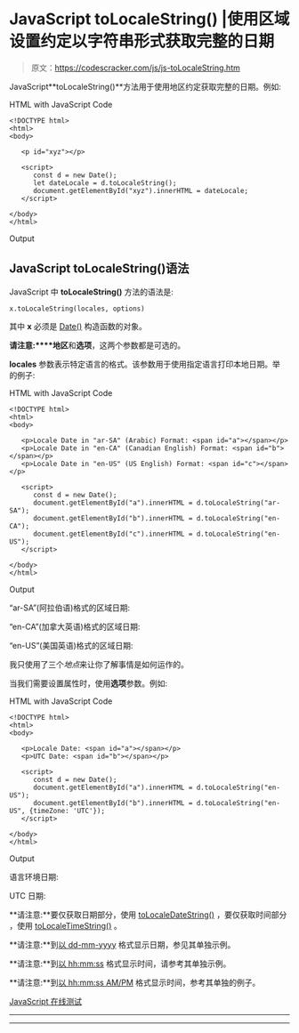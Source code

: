 # JavaScript toLocaleString() |使用区域设置约定以字符串形式获取完整的日期

> 原文：<https://codescracker.com/js/js-toLocaleString.htm>

JavaScript**toLocaleString()**方法用于使用地区约定获取完整的日期。例如:

HTML with JavaScript Code

```
<!DOCTYPE html>
<html>
<body>

   <p id="xyz"></p>

   <script>
      const d = new Date();
      let dateLocale = d.toLocaleString();
      document.getElementById("xyz").innerHTML = dateLocale;
   </script>

</body>
</html>
```

Output

## JavaScript toLocaleString()语法

JavaScript 中 **toLocaleString()** 方法的语法是:

```
x.toLocaleString(locales, options)
```

其中 **x** 必须是 [Date()](/js/js-date-constructor.htm) 构造函数的对象。

**请注意:****地区**和**选项**，这两个参数都是可选的。

**locales** 参数表示特定语言的格式。该参数用于使用指定语言打印本地日期。举 的例子:

HTML with JavaScript Code

```
<!DOCTYPE html>
<html>
<body>

   <p>Locale Date in "ar-SA" (Arabic) Format: <span id="a"></span></p>
   <p>Locale Date in "en-CA" (Canadian English) Format: <span id="b"></span></p>
   <p>Locale Date in "en-US" (US English) Format: <span id="c"></span></p>

   <script>
      const d = new Date();
      document.getElementById("a").innerHTML = d.toLocaleString("ar-SA");
      document.getElementById("b").innerHTML = d.toLocaleString("en-CA");
      document.getElementById("c").innerHTML = d.toLocaleString("en-US");
   </script>

</body>
</html>
```

Output

“ar-SA”(阿拉伯语)格式的区域日期:

“en-CA”(加拿大英语)格式的区域日期:

“en-US”(美国英语)格式的区域日期:

我只使用了三个*地点*来让你了解事情是如何运作的。

当我们需要设置属性时，使用**选项**参数。例如:

HTML with JavaScript Code

```
<!DOCTYPE html>
<html>
<body>

   <p>Locale Date: <span id="a"></span></p>
   <p>UTC Date: <span id="b"></span></p>

   <script>
      const d = new Date();
      document.getElementById("a").innerHTML = d.toLocaleString("en-US");
      document.getElementById("b").innerHTML = d.toLocaleString("en-US", {timeZone: 'UTC'});
   </script>

</body>
</html>
```

Output

语言环境日期:

UTC 日期:

**请注意:**要仅获取日期部分，使用 [toLocaleDateString()](/js/js-toLocaleDateString.htm) ，要仅获取时间部分 ，使用 [toLocaleTimeString()](/js/js-toLocaleTimeString.htm) 。

**请注意:**到[以 dd-mm-yyyy](/js/js-dates.htm#b) 格式显示日期，参见其单独示例。

**请注意:**到[以 hh:mm:ss](/js/js-dates.htm#c) 格式显示时间，请参考其单独示例。

**请注意:**到[以 hh:mm:ss AM/PM](/js/js-dates.htm#d) 格式显示时间，参考其单独的例子。

[JavaScript 在线测试](/exam/showtest.php?subid=6)

* * *

* * *